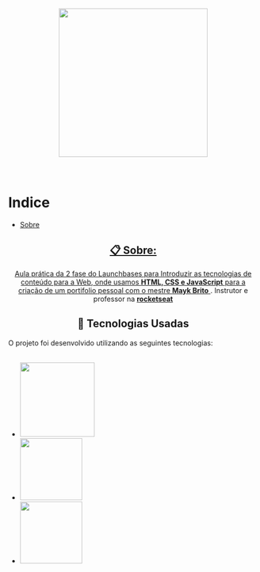 <h1 align="center"><img               src="https://camo.githubusercontent.com/268b1344409fac98c4eeda520482b6910c4ddcba/68747470733a2f2f73746f726167652e676f6f676c65617069732e636f6d2f676f6c64656e2d77696e642f626f6f7463616d702d6c61756e6368626173652f6c6f676f2e706e67" width="300" style="text-align:center"/></h1>

<br>
<!--INDICE-->
 
 # **Indice**
 <ul>
 <li><a href="Sobre">Sobre</li>
</ul>

<!--SOBRE O PROJETO-->
<h2 align="center"><b>📋 Sobre:</b></h2>

<p align=center>
    Aula prática da 2 fase do Launchbases para Introduzir as tecnologias de conteúdo para a Web, onde usamos <b>HTML, CSS e JavaScript</b> para a criação de um portifolio pessoal com o mestre <a href="https://github.com/maykbrito"><b>Mayk Brito</b> </a>. Instrutor e professor na <a href="https://github.com/rocketseat"><b>rocketseat</b></a>
</p>

<!--TECNOLOGIAS USADAS -->
<h2 align="center"><b>🚀 Tecnologias Usadas</b></h2>
O projeto foi desenvolvido utilizando as seguintes tecnologias:
<br>
<br>
<ul>
    <li>
        <a href="https://developer.mozilla.org/pt-BR/docs/Web/HTML/HTML5"><img src="https://img.shields.io/static/v1?label=HTML5&message=CONTEUDO&color=rgb(227,79,38)&style=solid&logo=HTML5" width="150px"></a>
    </li>
    <li>
        <a href="https://developer.mozilla.org/en-US/docs/Web/CSS"><img src="https://img.shields.io/static/v1?label=CSS3&message=ESTILOS&color=rgb(21,114,182)&style=solid&logo=CSS3" width="125px"></a>
    </li>
    <li>
        <a href="https://developer.mozilla.org/pt-BR/docs/Learn/JavaScript/First_steps/A_first_splash#:~:text=%20Brincando%20com%20objetos%20do%20navegador%20%201,Agora%20digite%20o%20seguinte%3A%0AcampoPalpite.value%20%3D%20%27Ol%C3%A1%27%3B%0AA...%20More%20"><img src="https://img.shields.io/static/v1?label=JS&message=INTERACAO&color=rgb(247,223,30)&style=solid&logo=JavaScript" width="125px"></a>
    </li>
    
</ul>


 
